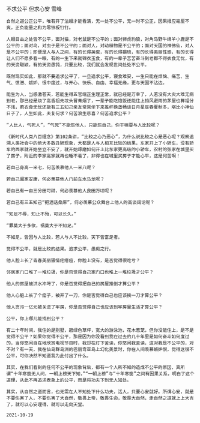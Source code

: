 不求公平 但求心安
雪峰

    自然之道公正公平，唯有开了法眼才能看清，无一处不公平，无一时不公正，因果报应毫厘不爽，正负能量之和为零铁板钉钉。

    人眼目击之处皆不公平，面对猫，对老鼠是不公平的；面对狮虎豹狼，对角马野牛绵羊小鹿是不公平的；面对鸟，对虫子是不公平的；面对人，对动植物是不公平的；面对天国的神佛仙，对人是不公平的；即便是人与人之间，有的长得英俊，有的长得猥琐，有的长得美丽性感，有的长得让人们不愿多看一眼，有的一生下来就锦衣玉食，有的一辈子苦苦奋斗到老都不得衣食无忧，有的天资聪颖，有的天资愚钝，只要比较，我们就会发现世间处处不公平。

    既然现实如此，那就不要追求公平了，一旦追求公平，寝食难安，一生只能在烦恼、痛苦、生气、愤懑、嫉妒、恨中度过，与开心、快乐、自由、幸福无缘，更与天国不沾边。

    能生为人，当感激苍天，若能生得五官端正生理正常，就已经是万幸了，人若没有大灾大难无病到老，那已经是烧了高香祖先坟头冒青烟了，一辈子能吃饱饭还能住上挡风避雨的茅屋也算福分不浅，若衣食无忧还能有三五知己亲友常常坐下来推杯换盏畅谈日月星辰春夏秋冬，堪比小神仙日子了，人生如此，夫复何求？何苦浪生悲喜？何苦追求公平？

    “人比人，气死人”，“气死”不能怨他人，只能怨自己，你干嘛要与人比较呢？

    《新时代人类八百理念》第102条讲，“比较之心乃恶心”，为什么说比较之心是恶心呢？观察追溯人类社会中的绝大多数丑陋现象，大都是人与人相互比较的结果，东家开上了小轿车，没有轿车的西家就开始坐立不安了，就开始琢磨如何开上比东家更高级的小轿车，农村的张家在城里买了房子，附近的李家高家就再也睡不着了，非得也在城里买房子才能心平，这是何苦啊！

    若自己身高一米七，何苦羡慕他人一米八呢？

    若自己阖家安康，何必羡慕他人门前车水马龙呢？

    若自己有一亩三分田可耕，何必羡慕他人良田万顷呢？

    若自己有三五知己“把酒话桑麻”，何必羡慕公众舞台上他人的高谈阔论呢？

    “知足不辱，知止不殆，可以长久。”

    “罪莫大于多欲，祸莫大于不知足。”

    不知足，皆因与人比较，若人与人不比较，天下皆富足者。

    觉得不公平，就是比较的结果。追求公平，愚痴之行。

    他人脸上长了青春美丽骚情疙瘩痘，你脸上没有，是否觉得很吃亏？

    邻居家门口堆了一堆垃圾，你是否觉得自己家门口也堆上一堆垃圾才公平？

    他人的房屋被洪水冲垮了，你是否觉得把自己的房屋推倒才算公平？

    他人心脏上长了个瘤子，被开了一刀，你是否觉得自己也应该挨一刀才算公平？

    他人贪污一亿元被关进了牢房，你是否觉得自己也应该到牢房里生活才算公平？

    公平，你上哪儿能找到公平？

    有二十年时间，我住的是别墅，碧绿色草坪，宽大的游泳池，花木葱茏，但你没能住上，是不是觉得不公平？如果你觉得不公平，那是因为你没看到我在过去的几十年里是如何奋斗如何度过的，当你悠闲自在地欣赏电视节目时，我却在灯下苦读，你悠闲我苦读，这对我是不公平的，对不对？有一天，我在仙岛群岛洲的巴丽奇亚岛上幻化美景时，你在人间羡慕嫉妒恨，觉得这很不公平，可你决然不知道我为此付出了什么。

    其实，在我们看到的任何不公平的现象背后，都有一个人所不知的造成不公平的原因，真所谓“十年寒窗无人问，一朝上榜天下知，”“一朝上榜”与“十年寒窗”之间有因果关系，明白了这个道理，从此不再追求表象上的公平，而是将功夫下到无人知处。

    其实，从自然之道而言，也无需在人不知处下什么功夫，活人，只要心安就好。所谓心安，就是不要伤害了人，不要伤害了大自然，敬畏上帝，敬畏生命，敬畏大自然，走自然之道就上上大吉了，就可以心安理得，就可以走向天堂。

    2021-10-19



